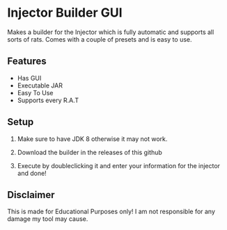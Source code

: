 
# Injector Builder GUI
Makes a builder for the Injector which is fully automatic and supports all sorts of rats. Comes with a couple of presets and is easy to use.

## Features

- Has GUI
- Executable JAR
- Easy To Use
- Supports every R.A.T


## Setup

1. Make sure to have JDK 8 otherwise it may not work.

2. Download the builder in the releases of this github

3. Execute by doubleclicking it and enter your information for the injector and done!
## Disclaimer
This is made for Educational Purposes only! I am not responsible for any damage my tool may cause.